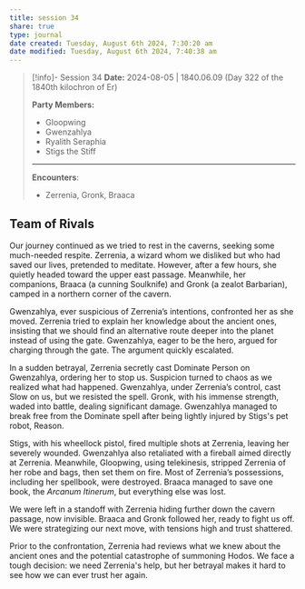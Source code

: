 ```yaml
---
title: session 34
share: true
type: journal
date created: Tuesday, August 6th 2024, 7:30:20 am
date modified: Tuesday, August 6th 2024, 7:40:38 am
---
```


> [!info]- Session 34 **Date:** 2024-08-05 | 1840.06.09 (Day 322 of the 1840th kilochron of Er)
>
> **Party Members:**
> 
> - Gloopwing
> - Gwenzahlya 
> - Ryalith Seraphia 
> - Stigs the Stiff 
> 
> ---
> 
> **Encounters**:
> 
> - Zerrenia, Gronk, Braaca

## Team of Rivals

Our journey continued as we tried to rest in the caverns, seeking some much-needed respite. Zerrenia, a wizard whom we disliked but who had saved our lives, pretended to meditate. However, after a few hours, she quietly headed toward the upper east passage. Meanwhile, her companions, Braaca (a cunning Soulknife) and Gronk (a zealot Barbarian), camped in a northern corner of the cavern.

Gwenzahlya, ever suspicious of Zerrenia’s intentions, confronted her as she moved. Zerrenia tried to explain her knowledge about the ancient ones, insisting that we should find an alternative route deeper into the planet instead of using the gate. Gwenzahlya, eager to be the hero, argued for charging through the gate. The argument quickly escalated.

In a sudden betrayal, Zerrenia secretly cast Dominate Person on Gwenzahlya, ordering her to stop us. Suspicion turned to chaos as we realized what had happened. Gwenzahlya, under Zerrenia’s control, cast Slow on us, but we resisted the spell. Gronk, with his immense strength, waded into battle, dealing significant damage. Gwenzahlya managed to break free from the Dominate spell after being lightly injured by Stigs's pet robot, Reason.

Stigs, with his wheellock pistol, fired multiple shots at Zerrenia, leaving her severely wounded. Gwenzahlya also retaliated with a fireball aimed directly at Zerrenia. Meanwhile, Gloopwing, using telekinesis, stripped Zerrenia of her robe and bags, then set them on fire. Most of Zerrenia’s possessions, including her spellbook, were destroyed. Braaca managed to save one book, the *Arcanum Itinerum*, but everything else was lost.

We were left in a standoff with Zerrenia hiding further down the cavern passage, now invisible. Braaca and Gronk followed her, ready to fight us off. We were strategizing our next move, with tensions high and trust shattered.

Prior to the confrontation, Zerrenia had reviews what we knew about the ancient ones and the potential catastrophe of summoning Hodos. We face a tough decision: we need Zerrenia's help, but her betrayal makes it hard to see how we can ever trust her again.
